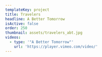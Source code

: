 ```yaml
---
templateKey: project
title: Travelers
headline: A Better Tomorrow
isActive: false
order: 250
thumbnail: assets/travelers_abt.jpg
videos:
  - type: '"A Better Tomorrow"'
    url: 'https://player.vimeo.com/video/'
---
```


